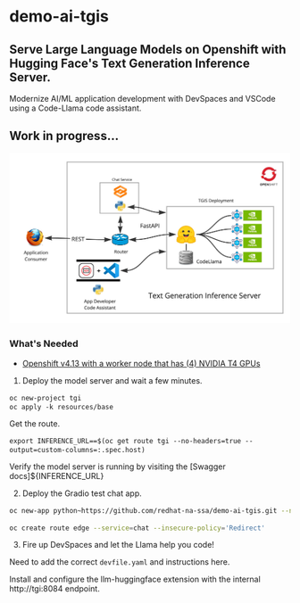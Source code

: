 # demo-ai-tgis

## Serve Large Language Models on Openshift with Hugging Face's Text Generation Inference Server.

Modernize AI/ML application development with DevSpaces and VSCode using a Code-Llama code assistant.

## Work in progress...

![tgis-demo](images/text-generation-inference.jpg "text-generation-inference")

### What's Needed
- [Openshift v4.13 with a worker node that has (4) NVIDIA T4 GPUs](https://github.com/redhat-na-ssa/demo-ai-gitops-catalog)

1. Deploy the model server and wait a few minutes.
```
oc new-project tgi
oc apply -k resources/base
```

Get the route.
```
export INFERENCE_URL==$(oc get route tgi --no-headers=true --output=custom-columns=:.spec.host)
```
Verify the model server is running by visiting the [Swagger docs]${INFERENCE_URL}

2. Deploy the Gradio test chat app.

```bash
oc new-app python~https://github.com/redhat-na-ssa/demo-ai-tgis.git --name=chat --env=INFERINFERENCE_URL=${INFERENCE_URL}
```

```bash
oc create route edge --service=chat --insecure-policy='Redirect'
```

3. Fire up DevSpaces and let the Llama help you code!

Need to add the correct `devfile.yaml` and instructions here.

Install and configure the llm-huggingface extension with the internal http://tgi:8084 endpoint.

